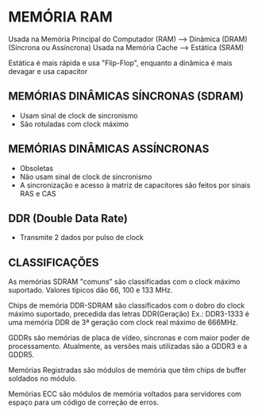 # MEMÓRIA RAM

Usada na Memória Principal do Computador (RAM) --> Dinâmica (DRAM) (Síncrona ou Assíncrona)
Usada na Memória Cache --> Estática (SRAM)

Estática é mais rápida e usa "Flip-Flop", enquanto a dinâmica é mais devagar e usa capacitor

## MEMÓRIAS DINÂMICAS SÍNCRONAS (SDRAM)

- Usam sinal de clock de sincronismo
- São rotuladas com clock máximo

## MEMÓRIAS DINÂMICAS ASSÍNCRONAS

- Obsoletas
- Não usam sinal de clock de sincronismo
- A sincronização e acesso à matriz de capacitores são feitos por sinais RAS e CAS

## DDR (Double Data Rate)

- Transmite 2 dados por pulso de clock

## CLASSIFICAÇÕES

As memórias SDRAM "comuns" são classificadas com o clock máximo suportado. Valores típicos dão 66, 100 e 133 MHz.

Chips de memória DDR-SDRAM são classificados com o dobro do clock máximo suportado, precedida das letras DDR(Geração)
Ex.: DDR3-1333 é uma memória DDR de 3ª geração com clock real máximo de 666MHz.

GDDRs são memórias de placa de vídeo, síncronas e com maior poder de processamento. Atualmente, as versões mais utilizadas são a GDDR3 e a GDDR5.

Memórias Registradas são módulos de memória que têm chips de buffer soldados no módulo.

Memórias ECC são módulos de memória voltados para servidores com espaço para um código de correção de erros.
